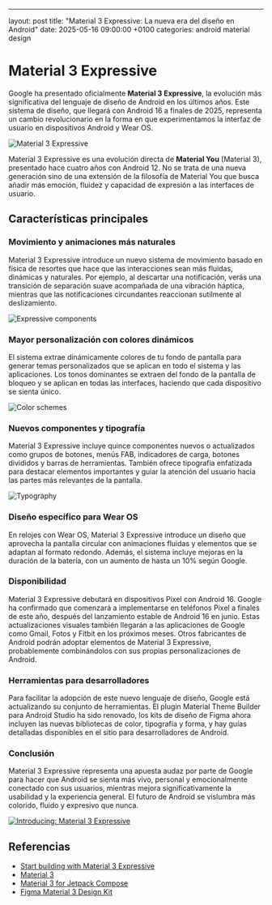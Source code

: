 ---
layout: post
title:  "Material 3 Expressive: La nueva era del diseño en Android"
date:   2025-05-16 09:00:00 +0100
categories: android material design

# Material 3 Expressive

Google ha presentado oficialmente **Material 3 Expressive**, la evolución más significativa del lenguaje de diseño de Android en los últimos años. Este sistema de diseño, que llegará con Android 16 a finales de 2025, representa un cambio revolucionario en la forma en que experimentamos la interfaz de usuario en dispositivos Android y Wear OS.

![Material 3 Expressive](https://i.blogs.es/e091f0/image/1366_2000.jpeg)

Material 3 Expressive es una evolución directa de **Material You** (Material 3), presentado hace cuatro años con Android 12. No se trata de una nueva generación sino de una extensión de la filosofía de Material You que busca añadir más emoción, fluidez y capacidad de expresión a las interfaces de usuario.

## Características principales

### Movimiento y animaciones más naturales

Material 3 Expressive introduce un nuevo sistema de movimiento basado en física de resortes que hace que las interacciones sean más fluidas, dinámicas y naturales. Por ejemplo, al descartar una notificación, verás una transición de separación suave acompañada de una vibración háptica, mientras que las notificaciones circundantes reaccionan sutilmente al deslizamiento.

![Expressive components](https://lh3.googleusercontent.com/eMG3oraWd133ungUVBdHDfRQVh27Mc8cOP-OYfw9nI4NGef1theSl9VtfFdkeQ0x60TgNjoHwJS2fbuyA74uWp2w3rYGyB1A4pOzkaqSPanGVhgFBr4=s0)

### Mayor personalización con colores dinámicos

El sistema extrae dinámicamente colores de tu fondo de pantalla para generar temas personalizados que se aplican en todo el sistema y las aplicaciones. Los tonos dominantes se extraen del fondo de la pantalla de bloqueo y se aplican en todas las interfaces, haciendo que cada dispositivo se sienta único.

![Color schemes](https://lh3.googleusercontent.com/F5LpjxMLtpCms-KfHoKG8oq6x5QnlcXp3HdBHOIu2x3wj-EwqbhkTomoZbdV0b9tr-lOisa2OmMgWyCrtG2Hnrh2MvoKuEMMSjDsw01bEk64wfnLujzA=s0)

### Nuevos componentes y tipografía

Material 3 Expressive incluye quince componentes nuevos o actualizados como grupos de botones, menús FAB, indicadores de carga, botones divididos y barras de herramientas. También ofrece tipografía enfatizada para destacar elementos importantes y guiar la atención del usuario hacia las partes más relevantes de la pantalla.

![Typography](https://lh3.googleusercontent.com/mGvXwTcCDsK6bML-VVRMaYZt8d5EWzdsc3S2hPw1H8Wx17d3e7Fj5xSQt8Vy-zTvLlKAus2bXpWEKGnTa5SrMBaVVFf1d55SjtbDb8ZWpwtHkk_N9Yc=s0)

### Diseño específico para Wear OS

En relojes con Wear OS, Material 3 Expressive introduce un diseño que aprovecha la pantalla circular con animaciones fluidas y elementos que se adaptan al formato redondo. Además, el sistema incluye mejoras en la duración de la batería, con un aumento de hasta un 10% según Google.

### Disponibilidad

Material 3 Expressive debutará en dispositivos Pixel con Android 16. Google ha confirmado que comenzará a implementarse en teléfonos Pixel a finales de este año, después del lanzamiento estable de Android 16 en junio. Estas actualizaciones visuales también llegarán a las aplicaciones de Google como Gmail, Fotos y Fitbit en los próximos meses. Otros fabricantes de Android podrán adoptar elementos de Material 3 Expressive, probablemente combinándolos con sus propias personalizaciones de Android.

### Herramientas para desarrolladores

Para facilitar la adopción de este nuevo lenguaje de diseño, Google está actualizando su conjunto de herramientas. El plugin Material Theme Builder para Android Studio ha sido renovado, los kits de diseño de Figma ahora incluyen las nuevas bibliotecas de color, tipografía y forma, y hay guías detalladas disponibles en el sitio para desarrolladores de Android.

### Conclusión

Material 3 Expressive representa una apuesta audaz por parte de Google para hacer que Android se sienta más vivo, personal y emocionalmente conectado con sus usuarios, mientras mejora significativamente la usabilidad y la experiencia general. El futuro de Android se vislumbra más colorido, fluido y expresivo que nunca.

[![Introducing: Material 3 Expressive](https://lh3.googleusercontent.com/w9bPxou-xBQnaxHoDZZAnuf8Znda0DEXMZBg_Z6UTXcRj3hzWC4S8qY4rw-0c78zn13DeFkGGuNrQetpHg8a0SpH-YrvoUU2ewX2VGZ7HsZTdVKHYmwq=w1200-rj)](https://www.youtube.com/watch?v=n17dnMChX14)

## Referencias

- [Start building with Material 3 Expressive](https://m3.material.io/blog/building-with-m3-expressive)
- [Material 3](https://m3.material.io/)
- [Material 3 for Jetpack Compose](https://m3.material.io/develop/android/jetpack-compose)
- [Figma Material 3 Design Kit](https://www.figma.com/community/file/1035203688168086460)
